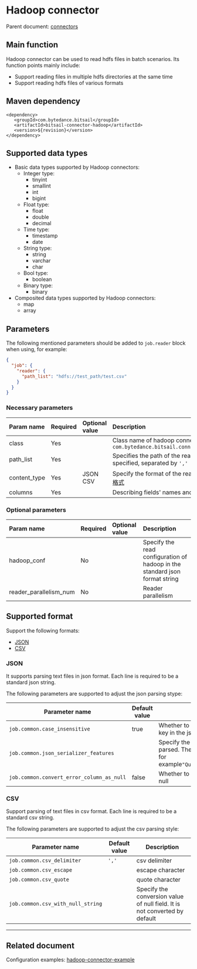 # Hadoop connector

Parent document: [connectors](../introduction.md)


## Main function

Hadoop connector can be used to read hdfs files in batch scenarios. Its function points mainly include:

 - Support reading files in multiple hdfs directories at the same time
 - Support reading hdfs files of various formats

## Maven dependency

```text
<dependency>
   <groupId>com.bytedance.bitsail</groupId>
   <artifactId>bitsail-connector-hadoop</artifactId>
   <version>${revision}</version>
</dependency>
```

## Supported data types
 - Basic data types supported by Hadoop connectors:
      - Integer type:
        - tinyint
        - smallint
        - int
        - bigint
    - Float type:
        - float
        - double
        - decimal
    - Time type:
        - timestamp
        - date
    - String type:
        - string
        - varchar
        - char
    - Bool type:
        - boolean
    - Binary type:
        - binary
- Composited data types supported by Hadoop connectors:
    - map
    - array

## Parameters

The following mentioned parameters should be added to `job.reader` block when using, for example:

```json
{
  "job": {
    "reader": {
      "path_list": "hdfs://test_path/test.csv"
    }
  }
}
```

###  Necessary parameters

| Param name   | Required | Optional value | Description                                                                                       |
|:-------------|:---------|:---------------|:--------------------------------------------------------------------------------------------------|
| class        | Yes      |                | Class name of hadoop connector, `com.bytedance.bitsail.connector.hadoop.source.HadoopInputFormat` |
| path_list    | Yes      |                | Specifies the path of the read in file. Multiple paths can be specified, separated by `','`       |
| content_type | Yes      | JSON<br>CSV    | Specify the format of the read in file. For details, refer to[支持的文件格式](#jump_format)              |
| columns      | Yes      |                | Describing fields' names and types                                                                |

### Optional parameters
| Param name             | Required | Optional value | Description                                                                 |
|:-----------------------|:---------|:---------------|:----------------------------------------------------------------------------|
| hadoop_conf            | No       |                | Specify the read configuration of hadoop in the standard json format string |
| reader_parallelism_num | No       |                | Reader parallelism                                                          |


## <span id="jump_format">Supported format</span>

Support the following formats:

- [JSON](#jump_json)
- [CSV](#jump_csv)

<!-- - [PROTOBUF]&#40;#jump_protobuf&#41; ) -->

### <span id="jump_json">JSON</span>
It supports parsing text files in json format. Each line is required to be a standard json string. 

The following parameters are supported to adjust the json parsing stype:


| Parameter name                            | Default value | Description                                                                                                                          |
|-------------------------------------------|---------------|--------------------------------------------------------------------------------------------------------------------------------------|
| `job.common.case_insensitive`             | true          | Whether to be sensitive to the case of the key in the json field                                                                     |
| `job.common.json_serializer_features`     |               | Specify the mode when 'FastJsonUtil' is parsed. The format is `','` separated string, for example`"QuoteFieldNames,UseSingleQuotes"` |
| `job.common.convert_error_column_as_null` | false         | Whether to set the field with parsing error to null                                                                                  |

### <span id="jump_csv">CSV</span>
Support parsing of text files in csv format. Each line is required to be a standard csv string.

The following parameters are supported to adjust the csv parsing style:


| Parameter name                    | Default value | Description                                                                |
|-----------------------------------|---------------|----------------------------------------------------------------------------|
| `job.common.csv_delimiter`        | `','`         | csv delimiter                                                              |
| `job.common.csv_escape`           |               | escape character                                                           |
| `job.common.csv_quote`            |               | quote character                                                            |
| `job.common.csv_with_null_string` |               | Specify the conversion value of null field. It is not converted by default |

<!--
### <span id="jump_protobuf">PROTOBUF</span>

支持对protobuf格式文件进行解析。

解析protobuf格式文件时，必需以下参数:


| 参数名称 | 参数是否必需   | 参数说明 |
|--------|----------|---------|
|`job.common.proto.descriptor`| 是 |base64方式存储protobufm描述文件|
|`job.common.proto.class_name`| 是 |指定protobuf描述文件中用于解析的类名|
-->

----


## Related document

Configuration examples: [hadoop-connector-example](./hadoop-example.md)
